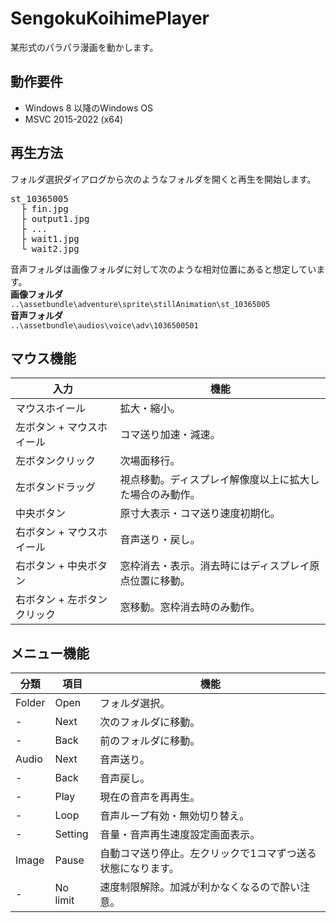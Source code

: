 # SengokuKoihimePlayer
某形式のパラパラ漫画を動かします。

## 動作要件
- Windows 8 以降のWindows OS
- MSVC 2015-2022 (x64)

## 再生方法
フォルダ選択ダイアログから次のようなフォルダを開くと再生を開始します。

<pre>
st_10365005
  ├ fin.jpg
  ├ output1.jpg
  ├ ...
  ├ wait1.jpg
  └ wait2.jpg
</pre>

音声フォルダは画像フォルダに対して次のような相対位置にあると想定しています。  
__画像フォルダ__  
`..\assetbundle\adventure\sprite\stillAnimation\st_10365005`  
__音声フォルダ__  
`..\assetbundle\audios\voice\adv\1036500501`  

## マウス機能
| 入力 | 機能 |
----|---- 
マウスホイール| 拡大・縮小。
左ボタン + マウスホイール| コマ送り加速・減速。
左ボタンクリック| 次場面移行。
左ボタンドラッグ|視点移動。ディスプレイ解像度以上に拡大した場合のみ動作。
中央ボタン|原寸大表示・コマ送り速度初期化。
右ボタン + マウスホイール|音声送り・戻し。
右ボタン + 中央ボタン|窓枠消去・表示。消去時にはディスプレイ原点位置に移動。
右ボタン + 左ボタンクリック|窓移動。窓枠消去時のみ動作。

## メニュー機能
| 分類 | 項目 | 機能 |
----|---- |---- 
Folder| Open| フォルダ選択。
 -| Next| 次のフォルダに移動。
 -| Back| 前のフォルダに移動。
Audio| Next| 音声送り。
 -| Back| 音声戻し。
 -| Play| 現在の音声を再再生。
 -| Loop| 音声ループ有効・無効切り替え。
 -| Setting| 音量・音声再生速度設定画面表示。
Image| Pause| 自動コマ送り停止。左クリックで1コマずつ送る状態になります。
 -| No limit| 速度制限解除。加減が利かなくなるので酔い注意。
